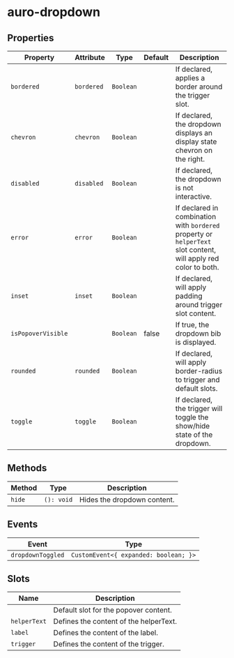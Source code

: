# auro-dropdown

## Properties

| Property           | Attribute  | Type        | Default | Description                                      |
|--------------------|------------|-------------|---------|--------------------------------------------------|
| `bordered`         | `bordered` | ` Boolean ` |         | If declared, applies a border around the trigger slot. |
| `chevron`          | `chevron`  | ` Boolean ` |         | If declared, the dropdown displays an display state chevron on the right. |
| `disabled`         | `disabled` | ` Boolean ` |         | If declared, the dropdown is not interactive.    |
| `error`            | `error`    | ` Boolean ` |         | If declared in combination with `bordered` property or `helperText` slot content, will apply red color to both. |
| `inset`            | `inset`    | ` Boolean ` |         | If declared, will apply padding around trigger slot content. |
| `isPopoverVisible` |            | ` Boolean ` | false   | If true, the dropdown bib is displayed.          |
| `rounded`          | `rounded`  | ` Boolean ` |         | If declared, will apply border-radius to trigger and default slots. |
| `toggle`           | `toggle`   | ` Boolean ` |         | If declared, the trigger will toggle the show/hide state of the dropdown. |

## Methods

| Method | Type       | Description                 |
|--------|------------|-----------------------------|
| `hide` | `(): void` | Hides the dropdown content. |

## Events

| Event             | Type                                  |
|-------------------|---------------------------------------|
| `dropdownToggled` | `CustomEvent<{ expanded: boolean; }>` |

## Slots

| Name         | Description                            |
|--------------|----------------------------------------|
|              | Default slot for the popover content.  |
| `helperText` | Defines the content of the helperText. |
| `label`      | Defines the content of the label.      |
| `trigger`    | Defines the content of the trigger.    |
